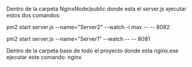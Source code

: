 Dentro de la carpeta NginxNode/public donde esta el server.js ejecutar estos dos comandos:

pm2 start server.js --name="Server2" --watch -i max -- -- 8082

pm2 start server.js --name="Server1" --watch -- -- 8081

Dentro de la carpeta base de todo el proyecto donde esta nginx.exe ejecutar este comando:
nginx
